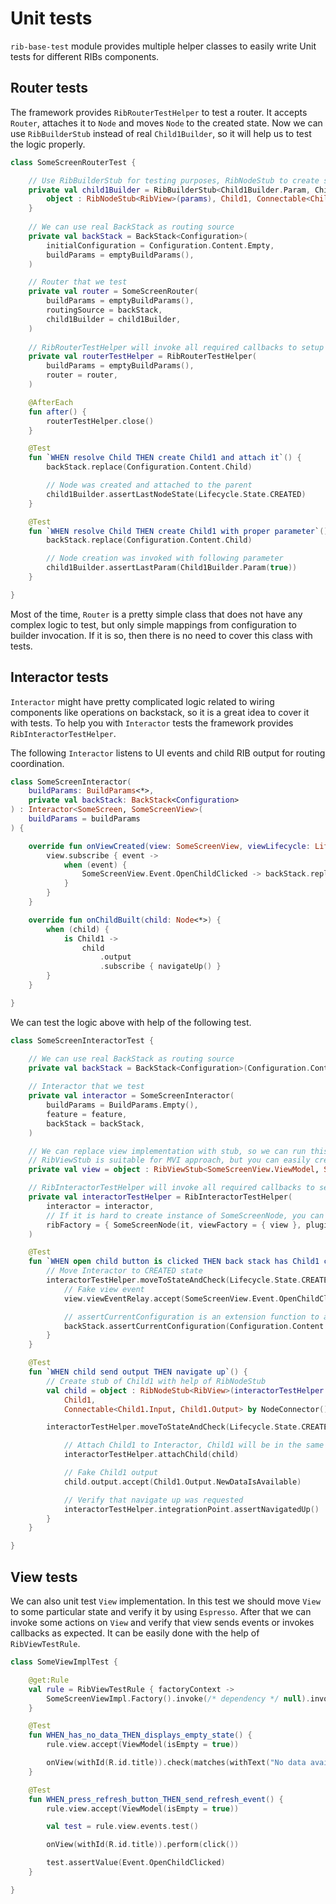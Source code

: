 # Unit tests

`rib-base-test` module provides multiple helper classes to easily write Unit tests for different RIBs components.

## Router tests

The framework provides `RibRouterTestHelper` to test a router. It accepts `Router`, attaches it to `Node` and moves `Node` to the created state.
Now we can use `RibBuilderStub` instead of real `Child1Builder`, so it will help us to test the logic properly.

```kotlin
class SomeScreenRouterTest {

    // Use RibBuilderStub for testing purposes, RibNodeStub to create stub for Node
    private val child1Builder = RibBuilderStub<Child1Builder.Param, Child1> { params ->
        object : RibNodeStub<RibView>(params), Child1, Connectable<Child1.Input, Child1.Output> by NodeConnector()
    }
    
    // We can use real BackStack as routing source
    private val backStack = BackStack<Configuration>(
        initialConfiguration = Configuration.Content.Empty,
        buildParams = emptyBuildParams(),
    )

    // Router that we test
    private val router = SomeScreenRouter(
        buildParams = emptyBuildParams(),
        routingSource = backStack,
        child1Builder = child1Builder,
    )
    
    // RibRouterTestHelper will invoke all required callbacks to setup Router properly
    private val routerTestHelper = RibRouterTestHelper(
        buildParams = emptyBuildParams(),
        router = router,
    )

    @AfterEach
    fun after() {
        routerTestHelper.close()
    }

    @Test
    fun `WHEN resolve Child THEN create Child1 and attach it`() {
        backStack.replace(Configuration.Content.Child)

        // Node was created and attached to the parent
        child1Builder.assertLastNodeState(Lifecycle.State.CREATED)
    }

    @Test
    fun `WHEN resolve Child THEN create Child1 with proper parameter`() {
        backStack.replace(Configuration.Content.Child)

        // Node creation was invoked with following parameter
        child1Builder.assertLastParam(Child1Builder.Param(true))
    }

}
```

Most of the time, `Router` is a pretty simple class that does not have any complex logic to test, but only simple mappings from configuration to builder invocation.
If it is so, then there is no need to cover this class with tests.

## Interactor tests

`Interactor` might have pretty complicated logic related to wiring components like operations on backstack, so it is a great idea to cover it with tests.
To help you with `Interactor` tests the framework provides `RibInteractorTestHelper`.

The following `Interactor` listens to UI events and child RIB output for routing coordination. 

```kotlin
class SomeScreenInteractor(
    buildParams: BuildParams<*>,
    private val backStack: BackStack<Configuration>
) : Interactor<SomeScreen, SomeScreenView>(
    buildParams = buildParams
) {

    override fun onViewCreated(view: SomeScreenView, viewLifecycle: Lifecycle) {
        view.subscribe { event ->
            when (event) {
                SomeScreenView.Event.OpenChildClicked -> backStack.replace(Configuration.Content.Child1)
            }
        }
    }

    override fun onChildBuilt(child: Node<*>) {
        when (child) {
            is Child1 ->
                child
                    .output
                    .subscribe { navigateUp() }
        }
    }

}
```

We can test the logic above with help of the following test.

```kotlin
class SomeScreenInteractorTest {

    // We can use real BackStack as routing source
    private val backStack = BackStack<Configuration>(Configuration.Content.Empty, BuildParams.Empty())
    
    // Interactor that we test
    private val interactor = SomeScreenInteractor(
        buildParams = BuildParams.Empty(),
        feature = feature,
        backStack = backStack,
    )

    // We can replace view implementation with stub, so we can run this test without Robolectric
    // RibViewStub is suitable for MVI approach, but you can easily create your own View stub just by implementing View interface
    private val view = object : RibViewStub<SomeScreenView.ViewModel, SomeScreenView.Event>(), SomeScreenView {}

    // RibInteractorTestHelper will invoke all required callbacks to setup Interactor properly
    private val interactorTestHelper = RibInteractorTestHelper(
        interactor = interactor,
        // If it is hard to create instance of SomeScreenNode, you can extend RibNodeStub and implement SomeScreen interface
        ribFactory = { SomeScreenNode(it, viewFactory = { view }, plugins = emptyList()) }
    )

    @Test
    fun `WHEN open child button is clicked THEN back stack has Child1 configuration`() {
        // Move Interactor to CREATED state
        interactorTestHelper.moveToStateAndCheck(Lifecycle.State.CREATED) {
            // Fake view event
            view.viewEventRelay.accept(SomeScreenView.Event.OpenChildClicked)

            // assertCurrentConfiguration is an extension function to assert current configuration
            backStack.assertCurrentConfiguration(Configuration.Content.Child1)
        }
    }

    @Test
    fun `WHEN child send output THEN navigate up`() {
        // Create stub of Child1 with help of RibNodeStub
        val child = object : RibNodeStub<RibView>(interactorTestHelper.createChildBuildParams()), 
            Child1,
            Connectable<Child1.Input, Child1.Output> by NodeConnector() { }

        interactorTestHelper.moveToStateAndCheck(Lifecycle.State.CREATED) {

            // Attach Child1 to Interactor, Child1 will be in the same lifecycle state as the parent
            interactorTestHelper.attachChild(child)

            // Fake Child1 output
            child.output.accept(Child1.Output.NewDataIsAvailable)

            // Verify that navigate up was requested
            interactorTestHelper.integrationPoint.assertNavigatedUp()
        }
    }

}
```

## View tests

We can also unit test `View` implementation.
In this test we should move `View` to some particular state and verify it by using `Espresso`.
After that we can invoke some actions on `View` and verify that view sends events or invokes callbacks as expected.
It can be easily done with the help of `RibViewTestRule`.

```kotlin
class SomeViewImplTest {

    @get:Rule
    val rule = RibViewTestRule { factoryContext ->
        SomeScreenViewImpl.Factory().invoke(/* dependency */ null).invoke(/* view factory context */ factoryContext)
    }

    @Test
    fun WHEN_has_no_data_THEN_displays_empty_state() {
        rule.view.accept(ViewModel(isEmpty = true))

        onView(withId(R.id.title)).check(matches(withText("No data available")))
    }

    @Test
    fun WHEN_press_refresh_button_THEN_send_refresh_event() {
        rule.view.accept(ViewModel(isEmpty = true))

        val test = rule.view.events.test()

        onView(withId(R.id.title)).perform(click())

        test.assertValue(Event.OpenChildClicked)
    }

}
```
